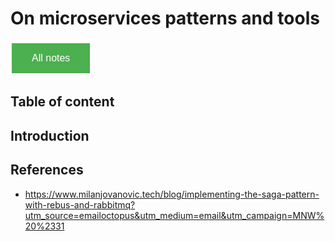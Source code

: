 # On microservices patterns and tools

<style>
  .back-button {
    background-color: #4CAF50; /* Green */
    border: none;
    color: white;
    padding: 15px 32px;
    text-align: center;
    text-decoration: none;
    display: inline-block;
    font-size: 16px;
    margin: 4px 2px;
    cursor: pointer;
  }
</style>

<button class="back-button" onclick="window.location.href='https://matiaspakua.github.io/tech.notes.io'">All notes</button>

## Table of content

## Introduction 

## References

 - https://www.milanjovanovic.tech/blog/implementing-the-saga-pattern-with-rebus-and-rabbitmq?utm_source=emailoctopus&utm_medium=email&utm_campaign=MNW%20%2331
 
 
